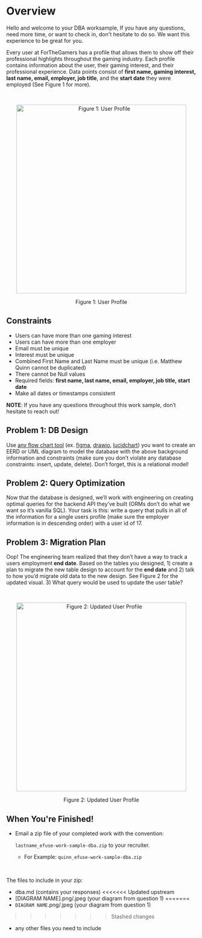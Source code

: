 # Overview
Hello and welcome to your DBA worksample, If you have any questions, need more time, or want to check in, don't hesitate to do so. We want this experience to be great for you.

Every user at ForTheGamers has a profile that allows them to show off their professional highlights throughout the gaming industry. Each profile contains information about the user, their gaming interest, and their professional experience. Data points consist of **first name, gaming interest, last name, email, employer, job title**, and the **start date** they were employed (See Figure 1 for more).

<br>
<p align="center">
  <img src="https://user-images.githubusercontent.com/23278343/178041946-455a6128-e7fd-4506-ba2e-1fad32053695.png" alt="Figure 1: User Profile" 
       style="width:450px;height:500px;" />
</p>

<p align="center">Figure 1: User Profile</p>

## Constraints
* Users can have more than one gaming interest
* Users can have more than one employer
* Email must be unique
* Interest must be unique
* Combined First Name and Last Name must be unique (i.e. Matthew Quinn cannot be duplicated)
* There cannot be Null values
* Required fields: **first name, last name, email, employer, job title, start date**
* Make all dates or timestamps consistent

**NOTE**: If you have any questions throughout this work sample, don’t hesitate to reach out!

## Problem 1: DB Design
Use <ins>any flow chart tool</ins> (ex. [figma](https://www.figma.com/), [drawio](https://drawio-app.com/), [lucidchart](https://www.lucidchart.com)) you want to create an EERD or UML diagram to model the database with the above background information and constraints (make sure you don’t violate any database constraints: insert, update, delete). Don’t forget, this is a relational model!

## Problem 2: Query Optimization
Now that the database is designed, we’ll work with engineering on creating optimal queries for the backend API they’ve built (ORMs don’t do what we want so it’s vanilla SQL). Your task is this: write a query that pulls in all of the information for a single users profile (make sure the employer information is in descending order) with a user id of 17.

## Problem 3: Migration Plan
Oop! The engineering team realized that they don’t have a way to track a users employment **end date**. Based on the tables you designed, 1) create a plan to migrate the new table design to account for the **end date** and 2) talk to how you’d migrate old data to the new design. See Figure 2 for the updated visual. 3) What query would be used to update the user table?

<br>
<p align="center">
  <img src="https://user-images.githubusercontent.com/23278343/178042175-bc7b8d39-ba73-4517-aa92-121a5a5e1102.png" alt="Figure 2: Updated User Profile" style="width:450px;height:500px;" />
</p>

<p align="center">Figure 2: Updated User Profile</p>

## When You're Finished!
- Email a zip file of your completed work with the convention:

    `lastname_efuse-work-sample-dba.zip` to your recruiter.
  - For Example: `quinn_efuse-work-sample-dba.zip`
<br>

The files to include in your zip:
- dba.md (contains your responses)
<<<<<<< Updated upstream
- [DIAGRAM NAME].png/.jpeg (your diagram from question 1)
=======
- `DIAGRAM NAME`.png/.jpeg (your diagram from question 1)
>>>>>>> Stashed changes
- any other files you need to include
